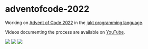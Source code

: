# adventofcode-2022

Working on [Advent of Code 2022](https://adventofcode.com/2022) in the [jakt programming language](https://github.com/SerenityOS/jakt).

Videos documenting the process are available on [YouTube](https://www.youtube.com/playlist?list=PL5r5Q39GjMDcwBb9stbIusb4hfUdJWdhW).

![](https://img.shields.io/badge/day%20📅-12-blue)
![](https://img.shields.io/badge/stars%20⭐-24-yellow)
![](https://img.shields.io/badge/days%20completed-12-red)

